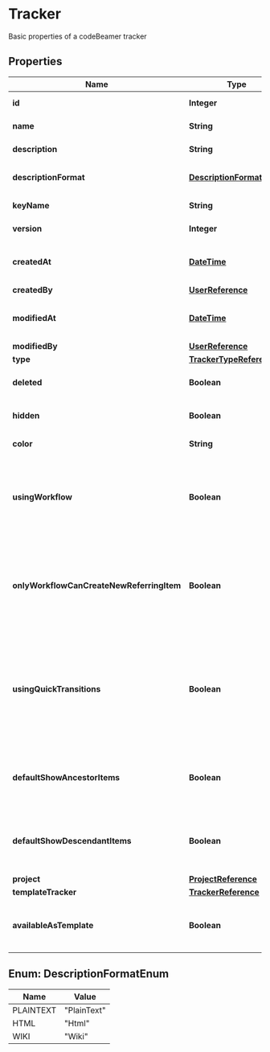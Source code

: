

# Tracker

Basic properties of a codeBeamer tracker
## Properties

Name | Type | Description | Notes
------------ | ------------- | ------------- | -------------
**id** | **Integer** | Id of the entity |  [optional]
**name** | **String** | Name of the entity |  [optional]
**description** | **String** | Description of the entity |  [optional]
**descriptionFormat** | [**DescriptionFormatEnum**](#DescriptionFormatEnum) | Description format of the entity |  [optional]
**keyName** | **String** | Keyname of a tracker |  [optional]
**version** | **Integer** | Version of a tracker |  [optional]
**createdAt** | [**DateTime**](DateTime.md) | The date when the entity was created |  [optional]
**createdBy** | [**UserReference**](UserReference.md) |  |  [optional]
**modifiedAt** | [**DateTime**](DateTime.md) | The date when the entity was modified |  [optional]
**modifiedBy** | [**UserReference**](UserReference.md) |  |  [optional]
**type** | [**TrackerTypeReference**](TrackerTypeReference.md) |  |  [optional]
**deleted** | **Boolean** | Indicator if the tracker is deleted | 
**hidden** | **Boolean** | Indicator if the tracker is hidden | 
**color** | **String** | Color of the tracker |  [optional]
**usingWorkflow** | **Boolean** | Should transitions and workflow actions be available in the tracker or not | 
**onlyWorkflowCanCreateNewReferringItem** | **Boolean** | If true, then the only way to create new referring items is through workflow actions | 
**usingQuickTransitions** | **Boolean** | If true, then every transition will be executed immediately (if possible) without opening an editor for the item | 
**defaultShowAncestorItems** | **Boolean** | Default Outline should show Ancestor Items or not | 
**defaultShowDescendantItems** | **Boolean** | Default Outline should show Descendant Items or not | 
**project** | [**ProjectReference**](ProjectReference.md) |  |  [optional]
**templateTracker** | [**TrackerReference**](TrackerReference.md) |  |  [optional]
**availableAsTemplate** | **Boolean** | Indicator if the tracker can be used as a template |  [optional]



## Enum: DescriptionFormatEnum

Name | Value
---- | -----
PLAINTEXT | &quot;PlainText&quot;
HTML | &quot;Html&quot;
WIKI | &quot;Wiki&quot;




